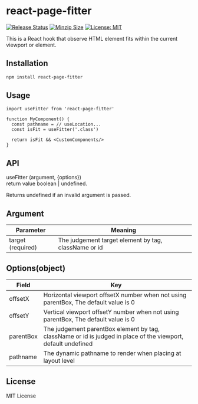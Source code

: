 # react-page-fitter

[![Release Status](https://img.shields.io/github/release/su-pull/react-page-fitter.svg)](https://github.com/su-pull/react-page-fitter/releases/latest)
[![Minzip Size](https://img.shields.io/bundlephobia/minzip/react-page-fitter)](https://bundlephobia.com/package/react-page-fitter)
[![License: MIT](https://img.shields.io/badge/License-MIT-blue.svg)](https://opensource.org/licenses/MIT)

This is a React hook that observe HTML element fits within the current viewport or element.

## Installation

```sh
npm install react-page-fitter
```

## Usage

```tsx
import useFitter from 'react-page-fitter'

function MyComponent() {
  const pathname = // useLocation...
  const isFit = useFitter('.class')

  return isFit && <CustomComponents/>
}
```

## API

useFitter (argument, {options})  
return value boolean | undefined.

Returns undefined if an invalid argument is passed.

## Argument

| Parameter         | Meaning                                              |
| ----------------- | ---------------------------------------------------- |
| target (required) | The judgement target element by tag, className or id |

## Options(object)

| Field     | Key                                                                                                           |
| --------- | ------------------------------------------------------------------------------------------------------------- |
| offsetX   | Horizontal viewport offsetX number when not using parentBox, The default value is 0                           |
| offsetY   | Vertical viewport offsetY number when not using parentBox, The default value is 0                             |
| parentBox | The judgement parentBox element by tag, className or id is judged in place of the viewport, default undefined |
| pathname  | The dynamic pathname to render when placing at layout level                                                   |

## License

MIT License
